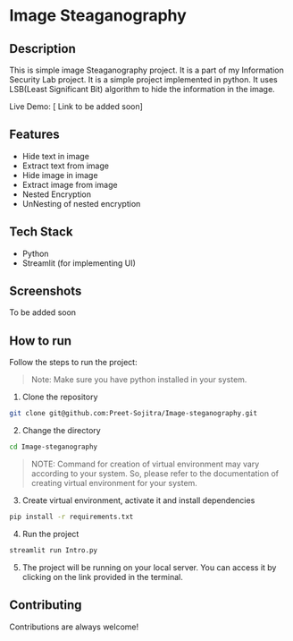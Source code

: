 # Image Steaganography

## Description

This is simple image Steaganography project. It is a part of my Information Security Lab project. It is a simple project implemented in python. It uses LSB(Least Significant Bit) algorithm to hide the information in the image.

Live Demo: [ Link to be added soon]

## Features

- Hide text in image
- Extract text from image
- Hide image in image
- Extract image from image
- Nested Encryption
- UnNesting of nested encryption

## Tech Stack

- Python
- Streamlit (for implementing UI)

## Screenshots

To be added soon

## How to run

Follow the steps to run the project:

> Note: Make sure you have python installed in your system.

1. Clone the repository

```bash
git clone git@github.com:Preet-Sojitra/Image-steganography.git
```

2. Change the directory

```bash
cd Image-steganography
```

> NOTE: Command for creation of virtual environment may vary according to your system. So, please refer to the documentation of creating virtual environment for your system.

3. Create virtual environment, activate it and install dependencies

```bash
pip install -r requirements.txt
```

4. Run the project

```bash
streamlit run Intro.py
```

5. The project will be running on your local server. You can access it by clicking on the link provided in the terminal.

## Contributing

Contributions are always welcome!
